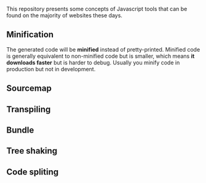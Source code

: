 This repository presents some concepts of Javascript tools that can be found on the majority of websites these days.


## Minification
The generated code will be **minified** instead of pretty-printed. Minified code is generally equivalent to non-minified code but is smaller, which means **it downloads faster** but is harder to debug. Usually you minify code in production but not in development.

## Sourcemap
## Transpiling
## Bundle
## Tree shaking
## Code spliting